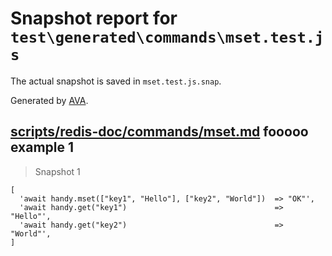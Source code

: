 # Snapshot report for `test\generated\commands\mset.test.js`

The actual snapshot is saved in `mset.test.js.snap`.

Generated by [AVA](https://ava.li).

## [scripts/redis-doc/commands/mset.md](../../../../scripts/redis-doc/commands/mset.md) fooooo example 1

> Snapshot 1

    [
      'await handy.mset(["key1", "Hello"], ["key2", "World"])  => "OK"',
      'await handy.get("key1")                                 => "Hello"',
      'await handy.get("key2")                                 => "World"',
    ]
